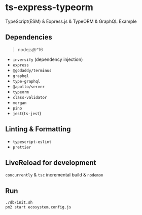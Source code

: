 # ts-express-typeorm

TypeScript(ESM) & Express.js & TypeORM & GraphQL Example

## Dependencies

> nodejs@^16

- `inversify` (dependency injection)
- `express`
- `@godaddy/terminus`
- `graphql`
- `type-graphql`
- `@apollo/server`
- `typeorm`
- `class-validator`
- `morgan`
- `pino`
- `jest`(`ts-jest`)

## Linting & Formatting

- `typescript-eslint`
- `prettier`

## LiveReload for development

`concurrently` & `tsc` incremental build & `nodemon`

## Run

```sh
./db/init.sh
pm2 start ecosystem.config.js
```
